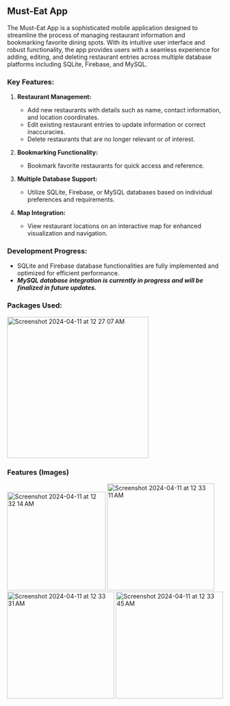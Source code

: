 ## Must-Eat App

The Must-Eat App is a sophisticated mobile application designed to streamline the process of managing restaurant information and bookmarking favorite dining spots. With its intuitive user interface and robust functionality, the app provides users with a seamless experience for adding, editing, and deleting restaurant entries across multiple database platforms including SQLite, Firebase, and MySQL.

### Key Features:

1. **Restaurant Management:**
   - Add new restaurants with details such as name, contact information, and location coordinates.
   - Edit existing restaurant entries to update information or correct inaccuracies.
   - Delete restaurants that are no longer relevant or of interest. 

2. **Bookmarking Functionality:**
   - Bookmark favorite restaurants for quick access and reference.

3. **Multiple Database Support:**
   - Utilize SQLite, Firebase, or MySQL databases based on individual preferences and requirements.

4. **Map Integration:**
   - View restaurant locations on an interactive map for enhanced visualization and navigation.


### Development Progress:

- SQLite and Firebase database functionalities are fully implemented and optimized for efficient performance.
- ***MySQL database integration is currently in progress and will be finalized in future updates.***

### Packages Used: 
<img width="330" alt="Screenshot 2024-04-11 at 12 27 07 AM" src="https://github.com/dianakim0411/MustEatPlaceProject/assets/70240772/8878a911-80f2-4ab7-8105-deed807f15d5">

### Features (Images) 
<img width="230" alt="Screenshot 2024-04-11 at 12 32 14 AM" src="https://github.com/dianakim0411/MustEatPlaceProject/assets/70240772/e73cc06d-c235-4e07-85cd-e44cc72c479e">
<img width="250" alt="Screenshot 2024-04-11 at 12 33 11 AM" src="https://github.com/dianakim0411/MustEatPlaceProject/assets/70240772/5bc75076-2344-48a3-91b5-ca92822bed5b">
<img width="250" alt="Screenshot 2024-04-11 at 12 33 31 AM" src="https://github.com/dianakim0411/MustEatPlaceProject/assets/70240772/0674e8ab-329d-464b-8627-7bbdbf1fd293">
<img width="250" alt="Screenshot 2024-04-11 at 12 33 45 AM" src="https://github.com/dianakim0411/MustEatPlaceProject/assets/70240772/1d0d0cd8-a42f-4274-ad7b-9931c493f829">





